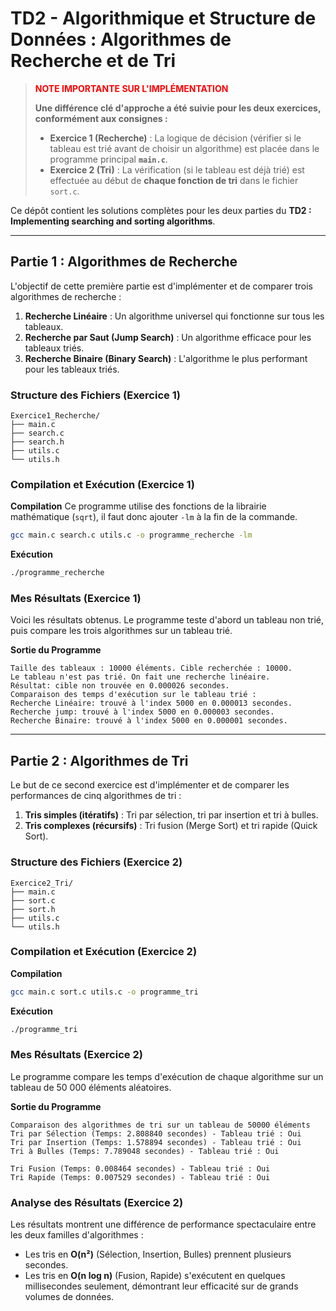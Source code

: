 # TD2 - Algorithmique et Structure de Données : Algorithmes de Recherche et de Tri

> **<font color="red">NOTE IMPORTANTE SUR L'IMPLÉMENTATION</font>**
>
> **Une différence clé d'approche a été suivie pour les deux exercices, conformément aux consignes :**
> -   **Exercice 1 (Recherche)** : La logique de décision (vérifier si le tableau est trié avant de choisir un algorithme) est placée dans le programme principal **`main.c`**.
> -   **Exercice 2 (Tri)** : La vérification (si le tableau est déjà trié) est effectuée au début de **chaque fonction de tri** dans le fichier `sort.c`.

Ce dépôt contient les solutions complètes pour les deux parties du **TD2 : Implementing searching and sorting algorithms**.

---

## Partie 1 : Algorithmes de Recherche

L'objectif de cette première partie est d'implémenter et de comparer trois algorithmes de recherche :
1.  **Recherche Linéaire** : Un algorithme universel qui fonctionne sur tous les tableaux.
2.  **Recherche par Saut (Jump Search)** : Un algorithme efficace pour les tableaux triés.
3.  **Recherche Binaire (Binary Search)** : L'algorithme le plus performant pour les tableaux triés.

### Structure des Fichiers (Exercice 1)

```
Exercice1_Recherche/
├── main.c
├── search.c
├── search.h
├── utils.c
└── utils.h
```

### Compilation et Exécution (Exercice 1)

**Compilation**
Ce programme utilise des fonctions de la librairie mathématique (`sqrt`), il faut donc ajouter `-lm` à la fin de la commande.

```bash
gcc main.c search.c utils.c -o programme_recherche -lm
```

**Exécution**

```bash
./programme_recherche
```

### Mes Résultats (Exercice 1)

Voici les résultats obtenus. Le programme teste d'abord un tableau non trié, puis compare les trois algorithmes sur un tableau trié.

**Sortie du Programme**
```
Taille des tableaux : 10000 éléments. Cible recherchée : 10000.
Le tableau n'est pas trié. On fait une recherche linéaire.
Résultat: cible non trouvée en 0.000026 secondes.
Comparaison des temps d'exécution sur le tableau trié :
Recherche Linéaire: trouvé à l'index 5000 en 0.000013 secondes.
Recherche jump: trouvé à l'index 5000 en 0.000003 secondes.
Recherche Binaire: trouvé à l'index 5000 en 0.000001 secondes.
```

---

## Partie 2 : Algorithmes de Tri

Le but de ce second exercice est d'implémenter et de comparer les performances de cinq algorithmes de tri :
1.  **Tris simples (itératifs)** : Tri par sélection, tri par insertion et tri à bulles.
2.  **Tris complexes (récursifs)** : Tri fusion (Merge Sort) et tri rapide (Quick Sort).

### Structure des Fichiers (Exercice 2)

```
Exercice2_Tri/
├── main.c
├── sort.c
├── sort.h
├── utils.c
└── utils.h
```

### Compilation et Exécution (Exercice 2)

**Compilation**

```bash
gcc main.c sort.c utils.c -o programme_tri
```

**Exécution**

```bash
./programme_tri
```

### Mes Résultats (Exercice 2)

Le programme compare les temps d'exécution de chaque algorithme sur un tableau de 50 000 éléments aléatoires.

**Sortie du Programme**
```
Comparaison des algorithmes de tri sur un tableau de 50000 éléments
Tri par Sélection (Temps: 2.808840 secondes) - Tableau trié : Oui
Tri par Insertion (Temps: 1.578894 secondes) - Tableau trié : Oui
Tri à Bulles (Temps: 7.789048 secondes) - Tableau trié : Oui

Tri Fusion (Temps: 0.008464 secondes) - Tableau trié : Oui
Tri Rapide (Temps: 0.007529 secondes) - Tableau trié : Oui
```

### Analyse des Résultats (Exercice 2)

Les résultats montrent une différence de performance spectaculaire entre les deux familles d'algorithmes :
-   Les tris en **O(n²)** (Sélection, Insertion, Bulles) prennent plusieurs secondes.
-   Les tris en **O(n log n)** (Fusion, Rapide) s'exécutent en quelques millisecondes seulement, démontrant leur efficacité sur de grands volumes de données.
